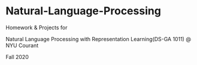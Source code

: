 # Natural-Language-Processing

Homework & Projects for 

Natural Language Processing with Representation Learning(DS-GA 1011) @ NYU Courant

Fall 2020
